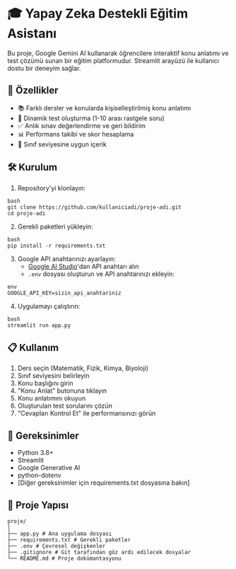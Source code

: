 # 🎓 Yapay Zeka Destekli Eğitim Asistanı

Bu proje, Google Gemini AI kullanarak öğrencilere interaktif konu anlatımı ve test çözümü sunan bir eğitim platformudur. Streamlit arayüzü ile kullanıcı dostu bir deneyim sağlar.

## 🚀 Özellikler

- 📚 Farklı dersler ve konularda kişiselleştirilmiş konu anlatımı
- 📝 Dinamik test oluşturma (1-10 arası rastgele soru)
- ✅ Anlık sınav değerlendirme ve geri bildirim
- 📊 Performans takibi ve skor hesaplama
- 🎯 Sınıf seviyesine uygun içerik

## 🛠️ Kurulum

1. Repository'yi klonlayın:

```
bash
git clone https://github.com/kullaniciadi/proje-adi.git
cd proje-adi
 ```
2. Gerekli paketleri yükleyin:

```
bash
pip install -r requirements.txt
```


3. Google API anahtarınızı ayarlayın:
   - [Google AI Studio](https://makersuite.google.com/app/apikey)'dan API anahtarı alın
   - `.env` dosyası oluşturun ve API anahtarınızı ekleyin:

```
env
GOOGLE_API_KEY=sizin_api_anahtariniz
```

4. Uygulamayı çalıştırın:

```
bash
streamlit run app.py
```


## 📋 Kullanım

1. Ders seçin (Matematik, Fizik, Kimya, Biyoloji)
2. Sınıf seviyesini belirleyin
3. Konu başlığını girin
4. "Konu Anlat" butonuna tıklayın
5. Konu anlatımını okuyun
6. Oluşturulan test sorularını çözün
7. "Cevapları Kontrol Et" ile performansınızı görün

## 🔧 Gereksinimler

- Python 3.8+
- Streamlit
- Google Generative AI
- python-dotenv
- [Diğer gereksinimler için requirements.txt dosyasına bakın]

## 📁 Proje Yapısı
```
proje/
│
├── app.py # Ana uygulama dosyası
├── requirements.txt # Gerekli paketler
├── .env # Çevresel değişkenler
├── .gitignore # Git tarafından göz ardı edilecek dosyalar
└── README.md # Proje dokümantasyonu
```
